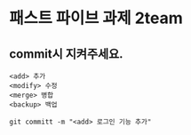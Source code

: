 # 패스트 파이브 과제 2team

## commit시 지켜주세요.

```
<add> 추가
<modify> 수정
<merge> 병합
<backup> 백업

git committ -m "<add> 로그인 기능 추가"
```
